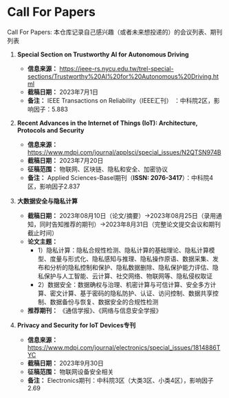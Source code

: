 # Call For Papers
Call For Papers: 本仓库记录自己感兴趣（或者未来想投递的）的会议列表、期刊列表



1. **Special Section on Trustworthy AI for Autonomous Driving**
   - **信息来源：** https://ieee-rs.nycu.edu.tw/trel-special-sections/Trustworthy%20AI%20for%20Autonomous%20Driving.html
   - **截稿日期：** 2023年7月1日
   - **备注：** IEEE Transactions on Reliability（IEEE汇刊） ：中科院2区，影响因子：5.883

2. **Recent Advances in the Internet of Things (IoT): Architecture, Protocols and Security**
     - **信息来源：** https://www.mdpi.com/journal/applsci/special_issues/N2QTSN974B
     - **截稿日期：** 2023年7月20日
     - **征稿范围：** 物联网、区块链、隐私和安全、加密协议
     - **备注：** Applied Sciences-Basel期刊（**ISSN: 2076-3417**）：中科院4区，影响因子2.837

3. **大数据安全与隐私计算**
     - **截稿日期：** 2023年08月10日（论文/摘要）->2023年08月25日（录用通知，同时告知推荐的期刊）->2023年8月31日（完整论文提交会议和期刊截止时间）
     - **论文主题：** 
       - 1）隐私计算：隐私合规性检测、隐私计算的基础理论、隐私计算模型、度量与形式化、隐私感知与推理、隐私操作原语、数据采集、发布和分析的隐私控制和保护、隐私数据删除、隐私保护能力评估、隐私保护与人工智能、云计算、社交网络、物联网等、隐私侵权取证
       - 2）数据安全：数据确权与治理、机密计算与可信计算、安全多方计算、密文计算、基于密码的隐私防护、认证、访问控制、数据共享控制、数据备份与恢复、数据安全的合规性检测
     - **推荐期刊：** 《通信学报》、《网络与信息安全学报》

4. **Privacy and Security for IoT Devices专刊**
   
     - **信息来源：** https://www.mdpi.com/journal/electronics/special_issues/1814886TYC
     - **截稿日期：** 2023年9月30日
     - **征稿范围：** 物联网设备安全相关
     - **备注：** Electronics期刊：中科院3区（大类3区、小类4区），影响因子2.69
